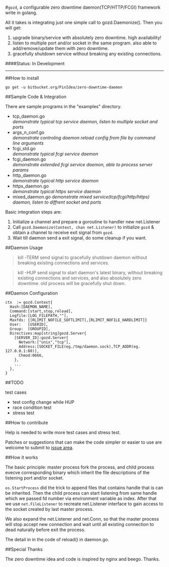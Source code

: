 #`gozd`, a configurable zero downtime daemon(TCP/HTTP/FCGI) framework write in golang. 

All it takes is integrating just one simple call to gozd.Daemonize(). Then you will get:

1. upgrade binary/service with absolutely zero downtime. high availability!
2. listen to multiple port and/or socket in the same program. also able to add/remove/update them with zero downtime.
3. gracefully shutdown service without breaking any existing connections.

####Status: In Development

* * *

##How to install

    go get -u bitbucket.org/PinIdea/zero-downtime-daemon

##Sample Code & Integration

There are sample programs in the "examples" directory.

* tcp_daemon.go     
  *demonstrate typical tcp service daemon, listen to multiple socket and ports*     
* args_n_conf.go         
  *demonstrate controling daemon reload config from file by command line arguments*      
* fcgi_std.go        
  *demonstrate typical fcgi service daemon*     
* fcgi_daemon.go	  
  *demonstrate extended fcgi service daemon, able to process server params*     
* http_daemon.go	 
  *demonstrate typical http service daemon*     
* https_daemon.go	
  *demonstrate typical https service daemon*     
* mixed_daemon.go
  *demonstrate mixed service(tcp/fcgi/http/https) daemon, listen to diffrent socket and ports*

Basic integration steps are:

1. Initialize a channel and prepare a goroutine to handler new net.Listener 
2. Call `gozd.Daemonize(Context, chan net.Listener)` to initialize `gozd` & obtain a channel to receive exit signal from `gozd`.
3. Wait till daemon send a exit signal, do some cleanup if you want.

##Daemon Usage

> kill -TERM <pid>  send signal to gracefully shutdown daemon without breaking existing connections and services.

> kill -HUP <pid>  send signal to start daemon's latest binary, without breaking existing connections and services, and also absolutely zero downtime. old process will be gracefully shut down.

##Daemon Configuration

    ctx  := gozd.Context{
      Hash:[DAEMON_NAME],
      Command:[start,stop,reload],
      Logfile:[LOG_FILEPATH,""], 
      Maxfds: {[RLIMIT_NOFILE_SOFTLIMIT],[RLIMIT_NOFILE_HARDLIMIT]}
      User:   [USERID],
      Group:  [GROUPID],
      Directives:map[string]gozd.Server{
        [SERVER_ID]:gozd.Server{
          Network:["unix","tcp"],
          Address:[SOCKET_FILE(eg./tmp/daemon.sock),TCP_ADDR(eg. 127.0.0.1:80)],
          Chmod:0666,
        },
        ...
      },
    }
  
##TODO

test cases

  + test config change while HUP
  + race condition test
  + stress test

##How to contribute

Help is needed to write more test cases and stress test.

Patches or suggestions that can make the code simpler or easier to use are welcome to submit to [issue area](https://bitbucket.org/PinIdea/go-zero-downtime-daemon/issues?status=new&status=open).

##How it works

The basic principle: master process fork the process, and child process evecve corresponding binary which inherit the file descriptions of the listening port and/or socket. 

`os.StartProcess` did the trick to append files that contains handle that is can be inherited. Then the child process can start listening from same handle which we passed fd number via environment variable as index. After that we use `net.FileListener` to recreate net.Listener interface to gain access to the socket created by last master process.

We also expand the net.Listener and net.Conn, so that the master process will stop accept new connection and wait until all existing connection to dead naturally before exit the process. 

The detail in in the code of reload() in daemon.go. 

##Special Thanks

The zero downtime idea and code is inspired by nginx and beego. Thanks.

